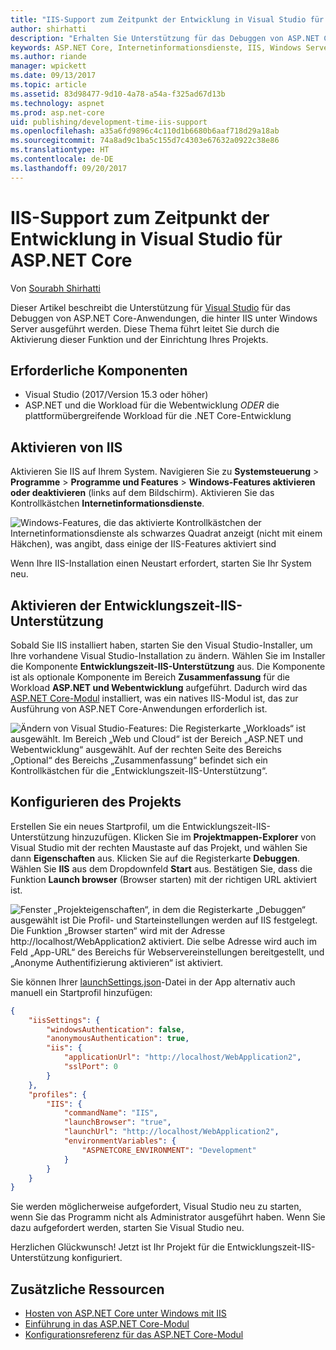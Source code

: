```yaml
---
title: "IIS-Support zum Zeitpunkt der Entwicklung in Visual Studio für ASP.NET Core"
author: shirhatti
description: "Erhalten Sie Unterstützung für das Debuggen von ASP.NET Core-Anwendungen, wenn sie hinter IIS unter Windows Server ausgeführt werden."
keywords: ASP.NET Core, Internetinformationsdienste, IIS, Windows Server, ASP.NET Core-Modul, Debuggen
ms.author: riande
manager: wpickett
ms.date: 09/13/2017
ms.topic: article
ms.assetid: 83d98477-9d10-4a78-a54a-f325ad67d13b
ms.technology: aspnet
ms.prod: asp.net-core
uid: publishing/development-time-iis-support
ms.openlocfilehash: a35a6fd9896c4c110d1b6680b6aaf718d29a18ab
ms.sourcegitcommit: 74a8ad9c1ba5c155d7c4303e67632a0922c38e86
ms.translationtype: HT
ms.contentlocale: de-DE
ms.lasthandoff: 09/20/2017
---
```

# <a name="development-time-iis-support-in-visual-studio-for-aspnet-core"></a>IIS-Support zum Zeitpunkt der Entwicklung in Visual Studio für ASP.NET Core

Von [Sourabh Shirhatti](https://twitter.com/sshirhatti)

Dieser Artikel beschreibt die Unterstützung für [Visual Studio](https://www.visualstudio.com/vs/) für das Debuggen von ASP.NET Core-Anwendungen, die hinter IIS unter Windows Server ausgeführt werden. Diese Thema führt leitet Sie durch die Aktivierung dieser Funktion und der Einrichtung Ihres Projekts.

## <a name="prerequisites"></a>Erforderliche Komponenten

* Visual Studio (2017/Version 15.3 oder höher)
* ASP.NET und die Workload für die Webentwicklung *ODER* die plattformübergreifende Workload für die .NET Core-Entwicklung

## <a name="enable-iis"></a>Aktivieren von IIS

Aktivieren Sie IIS auf Ihrem System. Navigieren Sie zu **Systemsteuerung** > **Programme** > **Programme und Features** > **Windows-Features aktivieren oder deaktivieren** (links auf dem Bildschirm). Aktivieren Sie das Kontrollkästchen **Internetinformationsdienste**.

![Windows-Features, die das aktivierte Kontrollkästchen der Internetinformationsdienste als schwarzes Quadrat anzeigt (nicht mit einem Häkchen), was angibt, dass einige der IIS-Features aktiviert sind](development-time-iis-support/_static/enable_iis.png)

Wenn Ihre IIS-Installation einen Neustart erfordert, starten Sie Ihr System neu.

## <a name="enable-development-time-iis-support"></a>Aktivieren der Entwicklungszeit-IIS-Unterstützung

Sobald Sie IIS installiert haben, starten Sie den Visual Studio-Installer, um Ihre vorhandene Visual Studio-Installation zu ändern. Wählen Sie im Installer die Komponente **Entwicklungszeit-IIS-Unterstützung** aus. Die Komponente ist als optionale Komponente im Bereich **Zusammenfassung** für die Workload **ASP.NET und Webentwicklung** aufgeführt. Dadurch wird das [ASP.NET Core-Modul](xref:fundamentals/servers/aspnet-core-module) installiert, was ein natives IIS-Modul ist, das zur Ausführung von ASP.NET Core-Anwendungen erforderlich ist.

![Ändern von Visual Studio-Features: Die Registerkarte „Workloads“ ist ausgewählt. Im Bereich „Web und Cloud“ ist der Bereich „ASP.NET und Webentwicklung“ ausgewählt. Auf der rechten Seite des Bereichs „Optional“ des Bereichs „Zusammenfassung“ befindet sich ein Kontrollkästchen für die „Entwicklungszeit-IIS-Unterstützung“.](development-time-iis-support/_static/development_time_support.png)

## <a name="configure-the-project"></a>Konfigurieren des Projekts

Erstellen Sie ein neues Startprofil, um die Entwicklungszeit-IIS-Unterstützung hinzuzufügen. Klicken Sie im **Projektmappen-Explorer** von Visual Studio mit der rechten Maustaste auf das Projekt, und wählen Sie dann **Eigenschaften** aus. Klicken Sie auf die Registerkarte **Debuggen**. Wählen Sie **IIS** aus dem Dropdownfeld **Start** aus. Bestätigen Sie, dass die Funktion **Launch browser** (Browser starten) mit der richtigen URL aktiviert ist.

![Fenster „Projekteigenschaften“, in dem die Registerkarte „Debuggen“ ausgewählt ist Die Profil- und Starteinstellungen werden auf IIS festgelegt. Die Funktion „Browser starten“ wird mit der Adresse http://localhost/WebApplication2 aktiviert. Die selbe Adresse wird auch im Feld „App-URL“ des Bereichs für Webservereinstellungen bereitgestellt, und „Anonyme Authentifizierung aktivieren“ ist aktiviert.](development-time-iis-support/_static/project_properties.png)

Sie können Ihrer [launchSettings.json](http://json.schemastore.org/launchsettings)-Datei in der App alternativ auch manuell ein Startprofil hinzufügen:

```json
{
    "iisSettings": {
        "windowsAuthentication": false,
        "anonymousAuthentication": true,
        "iis": {
            "applicationUrl": "http://localhost/WebApplication2",
            "sslPort": 0
        }
    },
    "profiles": {
        "IIS": {
            "commandName": "IIS",
            "launchBrowser": "true",
            "launchUrl": "http://localhost/WebApplication2",
            "environmentVariables": {
                "ASPNETCORE_ENVIRONMENT": "Development"
            }
        }
    }
}
```

Sie werden möglicherweise aufgefordert, Visual Studio neu zu starten, wenn Sie das Programm nicht als Administrator ausgeführt haben. Wenn Sie dazu aufgefordert werden, starten Sie Visual Studio neu.

Herzlichen Glückwunsch! Jetzt ist Ihr Projekt für die Entwicklungszeit-IIS-Unterstützung konfiguriert. 

## <a name="additional-resources"></a>Zusätzliche Ressourcen

* [Hosten von ASP.NET Core unter Windows mit IIS](xref:publishing/iis)
* [Einführung in das ASP.NET Core-Modul](xref:fundamentals/servers/aspnet-core-module)
* [Konfigurationsreferenz für das ASP.NET Core-Modul](xref:hosting/aspnet-core-module)
